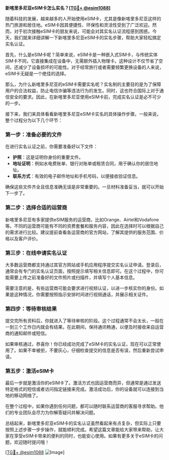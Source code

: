 **新喀里多尼亚eSIM卡怎么实名？[[TG💪+ @esim1088](https://t.me/s/esim1088)]**

随着科技的发展，越来越多的人开始使用eSIM卡，尤其是像新喀里多尼亚这样的热门旅游和居住地。eSIM卡因其便捷性、环保性和灵活性受到了广泛欢迎。然而，对于初次接触eSIM卡的朋友来说，可能会对其实名认证流程感到困惑。今天，我们就来详细讲解一下新喀里多尼亚eSIM卡的实名步骤，帮助大家轻松搞定实名认证。

首先，什么是eSIM卡呢？简单来说，eSIM卡是一种嵌入式SIM卡，与传统实体SIM卡不同，它直接集成在设备中，无需额外插入物理卡。这种设计不仅节省了空间，还减少了设备损坏的可能性。对于经常旅行或者需要频繁更换设备的人来说，eSIM卡无疑是一个绝佳的选择。

那么，为什么新喀里多尼亚的eSIM卡需要实名呢？实名制的主要目的是为了保障用户的合法权益，防止电信诈骗等违法行为的发生。同时，这也符合国际上对于通信安全的要求。因此，在新喀里多尼亚使用eSIM卡前，完成实名认证是必不可少的一步。

接下来，我们来具体看看新喀里多尼亚eSIM卡实名的具体操作步骤。一般来说，整个过程分为以下几个环节：

### 第一步：准备必要的文件

在进行实名认证之前，你需要准备好以下文件：
- **护照**：这是证明你身份的重要文件。
- **地址证明**：例如水电费账单、银行对账单或租赁合同，用于确认你的居住地址。
- **联系方式**：有效的电子邮件地址和手机号码，以便接收验证信息。

确保这些文件齐全且信息准确无误是非常重要的。一旦材料准备妥当，就可以开始下一步了。

### 第二步：选择合适的运营商

新喀里多尼亚有多家提供eSIM服务的运营商，比如Orange、Airtel和Vodafone等。不同的运营商可能有不同的资费套餐和服务内容，因此在选择时可以根据自己的需求进行比较。建议提前查看各运营商的官方网站，了解其提供的服务范围、价格以及客户评价。

### 第三步：在线申请实名认证

大多数运营商都支持通过其官方网站或手机应用程序提交实名认证申请。登录后，通常会有专门的实名认证页面，按照提示填写相关信息即可。在这个过程中，你可能需要上传之前准备好的文件照片或扫描件，并填写个人基本信息。

需要注意的是，有些运营商可能会要求进行视频认证，以进一步核实你的身份。如果是这种情况，你需要按照指示安排时间进行视频通话，并展示相关证件。

### 第四步：等待审核结果

提交完所有资料后，你就进入了等待审核的阶段。这个过程通常不会太长，一般在一到三个工作日内就会有结果。在此期间，保持通讯畅通，以便及时接收来自运营商的通知邮件或短信。

如果审核通过，恭喜你！你已经成功完成了eSIM卡的实名认证，现在可以正常使用了。如果不幸被拒，不要灰心，仔细检查提交的信息是否有误，然后重新尝试申请。

### 第五步：激活eSIM卡

最后一步就是激活你的eSIM卡了。激活方式也因运营商而异，但通常是通过发送特定格式的短信或者访问指定链接来完成。激活成功后，你的设备就可以连接到当地的移动网络了。

在整个过程中，如果你遇到任何问题，都可以随时联系运营商的客服寻求帮助。他们的专业团队会尽力为你解答疑问并解决问题。

总结起来，新喀里多尼亚eSIM卡的实名认证虽然看起来有点复杂，但实际上只要按照上述步骤一步步操作，就能顺利完成。希望这篇文章能给大家带来帮助，让大家在享受eSIM卡带来的便利的同时，也能安心使用。如果有更多关于eSIM卡的问题，欢迎随时提问哦！

[[TG💪+ @esim1088](https://t.me/s/esim1088) ![Image](https://i.postimg.cc/4NQfJmqS/Snipaste-2025-05-13-00-14-12.png)]